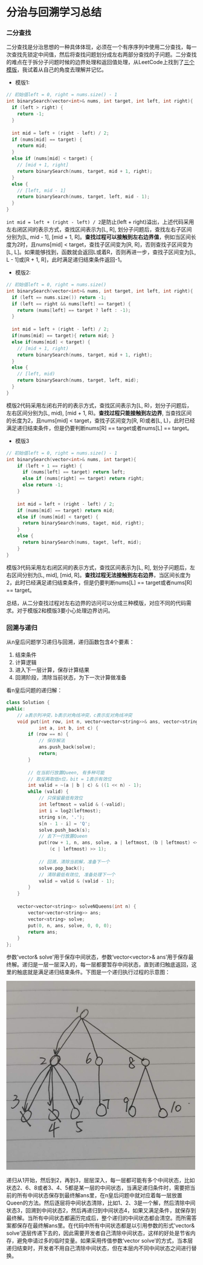 # 分治与回溯学习总结
### 二分查找
二分查找是分治思想的一种具体体现，必须在一个有序序列中使用二分查找，每一次查找先锁定中间值，然后将查找问题划分成左右两部分查找的子问题。二分查找的难点在于拆分子问题时候的边界处理和返回值处理，从LeetCode上找到了[三个模版](https://leetcode-cn.com/explore/learn/card/binary-search/209/template-i/835/)，我试着从自己的角度去理解并记忆。
- 模版1:
```cpp
// 初始值left = 0, right = nums.size() - 1
int binarySearch(vector<int>& nums, int target, int left, int right){
  if (left > right) {
    return -1;
  }
  
  int mid = left + (right - left) / 2;
  if (nums[mid] == target) {
    return mid;
  }
  else if (nums[mid] < target) {
    // [mid + 1, right]
    return binarySearch(nums, target, mid + 1, right);
  }
  else {
    // [left, mid - 1]
    return binarySearch(nums, target, left, mid - 1);
  }
}
```
`int mid = left + (right - left) / 2`是防止(left + right)溢出，上述代码采用左右闭区间的表示方式，查找区间表示为[L, R], 划分子问题后，查找左右子区间分别为[L, mid - 1], [mid + 1, R]。**查找过程可以接触到左右边界值**，例如当区间长度为2时，且nums[mid] < target，查找子区间变为[R, R]，否则查找子区间变为[L, L]。如果能够找到，函数就会返回L或着R，否则再进一步，查找子区间变为[L, L - 1]或[R + 1, R]，此时满足递归结束条件返回-1。

- 模版2:
```cpp
// 初始值left = 0, right = nums.size()
int binarySearch(vector<int>& nums, int target, int left, int right){
  if (left == nums.size()) return -1;
  if (left == right && nums[left] == target) {
    return (nums[left] == target ? left : -1);
  }
  
  int mid = left + (right - left) / 2;
  if(nums[mid] == target){ return mid; }
  else if(nums[mid] < target) { 
    // [mid + 1, right)
    return binarySearch(nums, target, mid + 1, right);
  }
  else {
    // [left, mid)
    return binarySearch(nums, target, left, mid);
  }
}
```
模版2代码采用左闭右开的的表示方式，查找区间表示为[L, R)，划分子问题后，左右区间分别为[L, mid), [mid + 1, R)。**查找过程只能接触到左边界**, 当查找区间的长度为2，且nums[mid] < target，查找子区间变为[R, R)或者[L, L)，此时已经满足递归结束条件，但是仍要判断nums[R] == target或者nums[L] == target。

- 模版3
```cpp
// 初始值left = 0, right = nums.size() - 1
int binarySearch(vector<int>& nums, int target){
    if (left + 1 == right) {
      if (nums[left] == target) return left;
      else if (nums[right] == target) return right;
      else return -1;
    }
    
    int mid = left + (right - left) / 2;
    if (nums[mid] == target) return mid;
    else if (nums[mid] < target) {
      return binarySearch(nums, taget, mid, right);
    }
    else {
      return binarySearch(nums, taget, left, mid);
    }
}
```
模版3代码采用左右闭区间的表示方式，查找区间表示为[L, R], 划分子问题后，左右区间分别为[L, mid], [mid, R]。**查找过程无法接触到左右边界**，当区间长度为2，此时已经满足递归结束条件，但是仍要判断nums[L] == target或者nums[R] == target。 

总结，从二分查找过程对左右边界的访问可以分成三种模版，对应不同的代码需求。对于模版2和模版3要小心处理边界访问。

### 回溯与递归
从n皇后问题学习递归与回溯，递归函数包含4个要素：
1. 结束条件
2. 计算逻辑
3. 进入下一层计算，保存计算结果
4. 回溯阶段，清除当前状态，为下一次计算做准备

看n皇后问题的递归解：
```cpp
class Solution {
public:
    // a表示列冲突，b表示对角线冲突，c表示反对角线冲突
    void put(int row, int n, vector<vector<string>>& ans, vector<string>& solve, 
            int a, int b, int c) {
        if (row == n) {
            // 保存解法
            ans.push_back(solve);
            return;
        }

        // 在当前行放置Queen, 有多种可能
        // 取反再取低n位，bit = 1表示有效位
        int valid = ~(a | b | c) & ((1 << n) - 1);
        while (valid) {
            // 只保留最低有效位
            int leftmost = valid & (-valid);
            int i = log2(leftmost);
            string s(n, '.');
            s[n - 1 - i] = 'Q';
            solve.push_back(s);
            // 去下一行放置Queen
            put(row + 1, n, ans, solve, a | leftmost, (b | leftmost) << 1, 
                (c | leftmost) >> 1);
            
            // 回溯，清除当前解，准备下一个
            solve.pop_back();
            // 清除最低有效位, 准备处理下一个
            valid = valid & (valid - 1);
        }
    }

    vector<vector<string>> solveNQueens(int n) {
        vector<vector<string>> ans;
        vector<string> solve;
        put(0, n, ans, solve, 0, 0, 0);
        return ans;
    }
};
```

参数'vector<string>& solve'用于保存中间状态，参数‘vector<vector<string>>& ans’用于保存最终解。递归是一层一层深入的，每一层都要暂存中间状态，直到递归触底返回，这里的触底就是满足递归结束条件。下图是一个递归执行过程的示意图：
  
<img src="https://github.com/lwdhw1987/algorithm009-class01/blob/master/Week_03/recursion.jpeg" width = "500" height = "500">
  
递归从1开始，然后到2，再到3，层层深入，每一层都可能有多个中间状态，比如状态2、6、8或者3、4、5都是某一层的中间状态，当满足递归条件时，需要把当前的所有中间状态保存到最终解ans里，在n皇后问题中就对应着每一层放置Queen的方法。然后逐层将中间状态清除，比如1、2、3是一个解，然后清除中间状态3，回溯到中间状态2，然后再递归到中间状态4，如果又满足条件，就保存到最终解。当所有中间状态都遍历完成后，整个递归的中间状态都会清空。而所需答案都保存在最终解ans里。在代码中所有中间状态都是以引用参数的形式'vector<string>& solve'逐层传递下去的，因此需要开发者自己清除中间状态，这样的好处是节省内存，避免申请过多的临时变量。如果采用传值参数‘vector<string> solve’的方式，当本层递归结束时，开发者不用自己清除中间状态，但在本层内不同中间状态之间进行替换。
  
  
  
  



